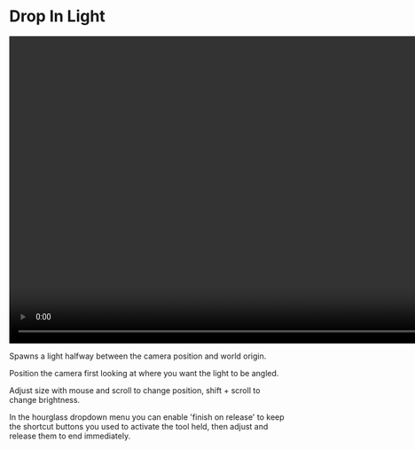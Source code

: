 <h1> Drop In Light </h1>

<video controls autoplay loop muted style="width: 220%;">
  <source src="/gifs/drop_in_light.mp4" type="video/mp4">
</video>

<br>

Spawns a light halfway between the camera position and world origin.

Position the camera first looking at where you want the light to be angled. 

Adjust size with mouse and scroll to change position, shift + scroll to change brightness.

In the hourglass dropdown menu you can enable 'finish on release' to keep the shortcut buttons you used to activate the tool held, then adjust and release them to end immediately.
